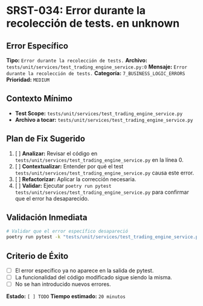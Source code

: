# SRST-034: Error durante la recolección de tests. en unknown

## Error Específico
**Tipo:** `Error durante la recolección de tests.`
**Archivo:** `tests/unit/services/test_trading_engine_service.py:0`
**Mensaje:** `Error durante la recolección de tests.`
**Categoría:** `7_BUSINESS_LOGIC_ERRORS`
**Prioridad:** `MEDIUM`

## Contexto Mínimo
- **Test Scope:** `tests/unit/services/test_trading_engine_service.py`
- **Archivo a tocar:** `tests/unit/services/test_trading_engine_service.py`

## Plan de Fix Sugerido
1. [ ] **Analizar:** Revisar el código en `tests/unit/services/test_trading_engine_service.py` en la línea 0.
2. [ ] **Contextualizar:** Entender por qué el test `tests/unit/services/test_trading_engine_service.py` causa este error.
3. [ ] **Refactorizar:** Aplicar la corrección necesaria.
4. [ ] **Validar:** Ejecutar `poetry run pytest tests/unit/services/test_trading_engine_service.py` para confirmar que el error ha desaparecido.

## Validación Inmediata
```bash
# Validar que el error específico desapareció
poetry run pytest -k "tests/unit/services/test_trading_engine_service.py" -v
```

## Criterio de Éxito
- [ ] El error específico ya no aparece en la salida de pytest.
- [ ] La funcionalidad del código modificado sigue siendo la misma.
- [ ] No se han introducido nuevos errores.

**Estado:** `[ ] TODO`
**Tiempo estimado:** `20 minutos`
